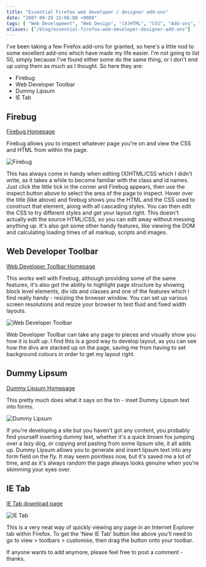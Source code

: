 ```yaml
---
title: "Essential Firefox web developer / designer add-ons"
date: "2007-09-29 15:06:00 +0000"
tags: [ "Web Development", "Web Design", "(X)HTML", "CSS", "Add-ons", "Plug-ins" ]
aliases: ["/blog/essential-firefox-web-developer-designer-add-ons"]
---
```

I've been taking a few Firefox add-ons for granted, so here's a little nod to some excellent add-ons which have made my life easier. I'm not going to list 50, simply because I've found either some do the same thing, or I don't end up using them as much as I thought. So here they are:

* Firebug
* Web Developer Toolbar
* Dummy Lipsum
* IE Tab

<!--more-->

## Firebug

[Firebug Homepage](https://addons.mozilla.org/en-US/firefox/addon/1843)

Firebug allows you to inspect whatever page you're on and view the CSS and HTML from within the page.

![Firebug](/uploads/firebug.png)

This has always come in handy when editing (X)HTML/CSS which I didn't write, as it takes a while to become familiar with the class and id names. Just click the little tick in the corner and Firebug appears, then use the inspect button above to select the area of the page to inspect. Hover over the title (like above) and firebug shows you the HTML and the CSS used to construct that element, along with all cascading styles. You can then edit the CSS to try different styles and get your layout right. This doesn't actually edit the source HTML/CSS, so you can edit away without messing anything up. It's also got some other handy features, like viewing the DOM and calculating loading times of all markup, scripts and images.

## Web Developer Toolbar

[Web Developer Toolbar Homepage](https://addons.mozilla.org/en-US/firefox/addon/60)

This works well with Firebug, although providing some of the same features, it's also got the ability to highlight page structure by showing block level elements, div ids and classes and one of the features which I find really handy - resizing the browser window. You can set up various screen resolutions and resize your browser to test fluid and fixed width layouts.

![Web Developer Toolbar](/uploads/web-developer-toolbar.png)

Web Developer Toolbar can take any page to pieces and visually show you how it is built up. I find this is a good way to develop layout, as you can see how the divs are stacked up on the page, saving me from having to set background colours in order to get my layout right.

## Dummy Lipsum

[Dummy Lipsum Homepage](https://addons.mozilla.org/en-US/firefox/addon/2064)

This pretty much does what it says on the tin - inset Dummy Lipsum text into forms.

![Dummy Lipsum](/uploads/dummy-lipsum.png)

If you're developing a site but you haven't got any content, you probably find yourself inserting dummy text, whether it's a quick brown fox jumping over a lazy dog, or copying and pasting from some lipsum site, it all adds up. Dummy Lipsum allows you to generate and insert lipsum text into any form field on the fly. It may seem pointless now, but it's saved me a lot of time, and as it's always random the page always looks genuine when you're skimming your eyes over.

## IE Tab

[IE Tab download page](https://addons.mozilla.org/en-US/firefox/addon/1419)

![IE Tab](/uploads/IETab.jpg)

This is a very neat way of quickly viewing any page in an Internet Explorer tab within Firefox. To get the 'New IE Tab' button like above you'll need to go to view > toolbars > customise, then drag the button onto your toolbar.

If anyone wants to add anymore, please feel free to post a comment - thanks.